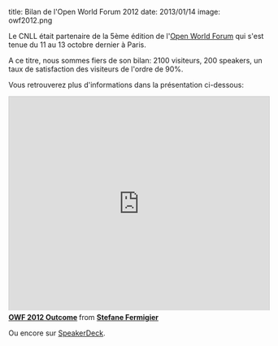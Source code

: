 title: Bilan de l'Open World Forum 2012
date: 2013/01/14
image: owf2012.png

Le CNLL était partenaire de la 5ème édition de
l'[Open World Forum](http://www.openworldforum.org/) qui s'est tenue du 11 au
13 octobre dernier à Paris.

A ce titre, nous sommes fiers de son bilan: 2100 visiteurs, 200 speakers, un taux
de satisfaction des visiteurs de l'ordre de 90%.

Vous retrouverez plus d'informations dans la présentation ci-dessous:

<iframe src="http://www.slideshare.net/slideshow/embed_code/15971004" width="512" height="421" frameborder="0" marginwidth="0" marginheight="0" scrolling="no" style="border:1px solid #CCC;border-width:1px 1px 0;margin-bottom:5px" allowfullscreen webkitallowfullscreen mozallowfullscreen> </iframe> <div style="margin-bottom:5px"> <strong> <a href="http://www.slideshare.net/sfermigier/owf-2012-outcome" title="OWF 2012 Outcome" target="_blank">OWF 2012 Outcome</a> </strong> from <strong><a href="http://www.slideshare.net/sfermigier" target="_blank">Stefane Fermigier</a></strong> </div>

Ou encore sur [SpeakerDeck](https://speakerdeck.com/openworldforum/owf-2012-outcome).